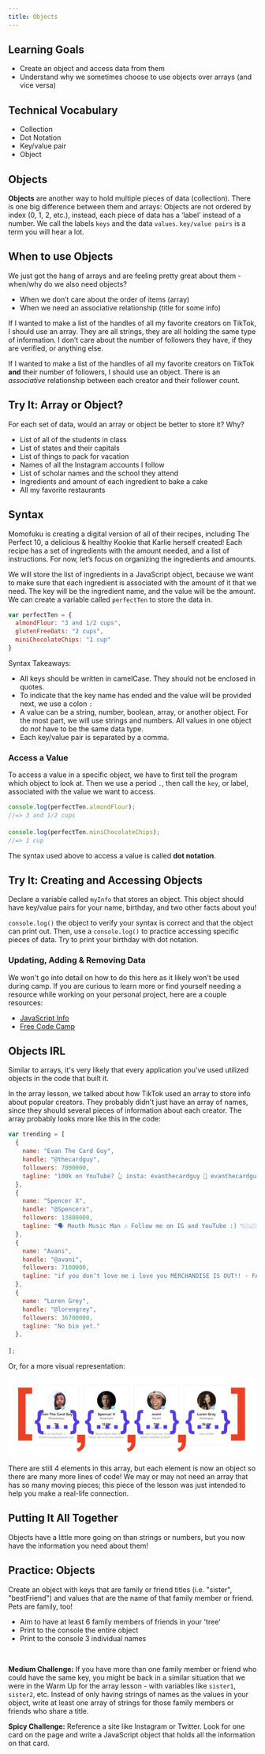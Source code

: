 ```yaml
---
title: Objects
---
```


## Learning Goals

* Create an object and access data from them
* Understand why we sometimes choose to use objects over arrays (and vice versa)

## Technical Vocabulary

- Collection
- Dot Notation
- Key/value pair
- Object

## Objects

**Objects** are another way to hold multiple pieces of data (collection). There is one big difference between them and arrays: Objects are not ordered by index (0, 1, 2, etc.), instead, each piece of data has a ‘label’ instead of a number. We call the labels `keys` and the data `values`. `key/value pairs` is a term you will hear a lot.

## When to use Objects

We just got the hang of arrays and are feeling pretty great about them - when/why do we also need objects?

- When we don’t care about the order of items (array)
- When we need an associative relationship (title for some info)

If I wanted to make a list of the handles of all my favorite creators on TikTok, I should use an array. They are all strings, they are all holding the same type of information. I don’t care about the number of followers they have, if they are verified, or anything else.

If I wanted to make a list of the handles of all my favorite creators on TikTok **and** their number of followers, I should use an object. There is an _associative_ relationship between each creator and their follower count.

<div class="try-it">
  <h2>Try It: Array or Object?</h2>
  <p>For each set of data, would an array or object be better to store it? Why?</p>
  <ul>
    <li>List of all of the students in class</li>
    <li>List of states and their capitals</li>
    <li>List of things to pack for vacation</li>
    <li>Names of all the Instagram accounts I follow</li>
    <li>List of scholar names and the school they attend</li>
    <li>Ingredients and amount of each ingredient to bake a cake</li>
    <li>All my favorite restaurants</li>
  </ul>
</div>

## Syntax

Momofuku is creating a digital version of all of their recipes, including The Perfect 10, a delicious & healthy Kookie that Karlie herself created! Each recipe has a set of ingredients with the amount needed, and a list of instructions. For now, let’s focus on organizing the ingredients and amounts.

We will store the list of ingredients in a JavaScript object, because we want to make sure that each ingredient is associated with the amount of it that we need. The key will be the ingredient name, and the value will be the amount. We can create a variable called `perfectTen` to store the data in.

```js
var perfectTen = {
  almondFlour: "3 and 1/2 cups",
  glutenFreeOats: "2 cups",
  miniChocolateChips: "1 cup"
}
```

Syntax Takeaways:
- All keys should be written in camelCase. They should not be enclosed in quotes.
- To indicate that the key name has ended and the value will be provided next, we use a colon `:`
- A value can be a string, number, boolean, array, or another object. For the most part, we will use strings and numbers. All values in one object do _not_ have to be the same data type.
- Each key/value pair is separated by a comma.

### Access a Value

To access a value in a specific object, we have to first tell the program which object to look at. Then we use a period `.`, then call the `key`, or label, associated with the value we want to access.

```js
console.log(perfectTen.almondFlour);
//=> 3 and 1/2 cups

console.log(perfectTen.miniChocolateChips);
//=> 1 cup
```

The syntax used above to access a value is called **dot notation**.

<div class="try-it">
  <h2>Try It: Creating and Accessing Objects</h2>
  <p>Declare a variable called <code class="try-it-code">myInfo</code> that stores an object. This object should have key/value pairs for your name, birthday, and two other facts about you!</p>
  <p><code class="try-it-code">console.log()</code> the object to verify your syntax is correct and that the object can print out. Then, use a <code class="try-it-code">console.log()</code> to practice accessing specific pieces of data. Try to print your birthday with dot notation.</p>
</div>

### Updating, Adding & Removing Data

We won't go into detail on how to do this here as it likely won't be used during camp. If you are curious to learn more or find yourself needing a resource while working on your personal project, here are a couple resources:
- [JavaScript Info](https://javascript.info/object)
- [Free Code Camp](https://learn.freecodecamp.org/javascript-algorithms-and-data-structures/basic-javascript/add-new-properties-to-a-javascript-object/)

## Objects IRL

Similar to arrays, it's very likely that every application you've used utilized objects in the code that built it.

In the array lesson, we talked about how TikTok used an array to store info about popular creators. They probably didn't just have an array of names, since they should several pieces of information about each creator. The array probably looks more like this in the code:

```js
var trending = [
  {
    name: "Evan The Card Guy",
    handle: "@thecardguy",
    followers: 7000000,
    tagline: "100k on YouTube? 👆 insta: evanthecardguy 📧 evanthecardguy@gmail.com"
  },
  {
    name: "Spencer X",
    handle: "@Spencerx",
    followers: 13800000,
    tagline: "🗣 Mouth Music Man 🎶 Follow me on IG and YouTube :) 👇🏼👆🏼"
  },
  {
    name: "Avani",
    handle: "@avani",
    followers: 7100000,
    tagline: "if you don’t love me i love you MERCHANDISE IS OUT!! - FANJOY.CO/AVANI"
  },
  {
    name: "Loren Grey",
    handle: "@lorengrey",
    followers: 36700000,
    tagline: "No bio yet."
  },

];
```

Or, for a more visual representation:

<img src="./assets/tiktok-array-obj.png" alt="Objects written inside of array alongside images of cards from TikTok website">

There are still 4 elements in this array, but each element is now an object so there are many more lines of code! We may or may not need an array that has so many moving pieces; this piece of the lesson was just intended to help you make a real-life connection.

## Putting It All Together

Objects have a little more going on than strings or numbers, but you now have the information you need about them!

<div class="practice">
  <h2>Practice: Objects</h2>
  <p>Create an object with keys that are family or friend titles (i.e. "sister", "bestFriend") and values that are the name of that family member or friend. Pets are family, too!</p>
  <ul>
    <li>Aim to have at least 6 family members of friends in your 'tree'</li>
    <li>Print to the console the entire object</li>
    <li>Print to the console 3 individual names</li>
  </ul>
  <br>
  <p><strong>Medium Challenge:</strong> If you have more than one family member or friend who could have the same key, you might be back in a similar situation that we were in the Warm Up for the array lesson - with variables like <code>sister1</code>, <code>sister2</code>, etc. Instead of only having strings of names as the values in your object, write at least one array of strings for those family members or friends who share a title.</p>
  <p><strong>Spicy Challenge:</strong> Reference a site like Instagram or Twitter. Look for one card on the page and write a JavaScript object that holds all the information on that card.</p>
</div>
